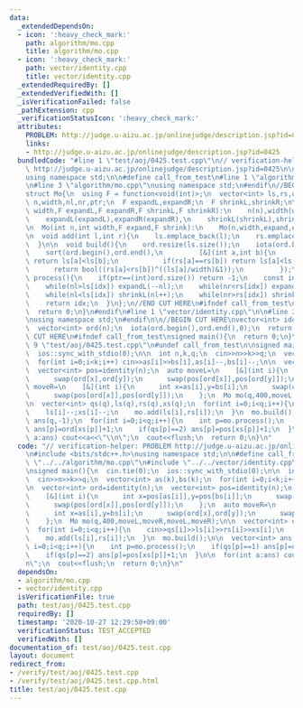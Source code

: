 ```yaml
---
data:
  _extendedDependsOn:
  - icon: ':heavy_check_mark:'
    path: algorithm/mo.cpp
    title: algorithm/mo.cpp
  - icon: ':heavy_check_mark:'
    path: vector/identity.cpp
    title: vector/identity.cpp
  _extendedRequiredBy: []
  _extendedVerifiedWith: []
  _isVerificationFailed: false
  _pathExtension: cpp
  _verificationStatusIcon: ':heavy_check_mark:'
  attributes:
    PROBLEM: http://judge.u-aizu.ac.jp/onlinejudge/description.jsp?id=0425
    links:
    - http://judge.u-aizu.ac.jp/onlinejudge/description.jsp?id=0425
  bundledCode: "#line 1 \"test/aoj/0425.test.cpp\"\n// verification-helper: PROBLEM\
    \ http://judge.u-aizu.ac.jp/onlinejudge/description.jsp?id=0425\n\n#include <bits/stdc++.h>\n\
    using namespace std;\n\n#define call_from_test\n#line 1 \"algorithm/mo.cpp\"\n\
    \n#line 3 \"algorithm/mo.cpp\"\nusing namespace std;\n#endif\n//BEGIN CUT HERE\n\
    struct Mo{\n  using F = function<void(int)>;\n  vector<int> ls,rs,ord;\n  int\
    \ n,width,nl,nr,ptr;\n  F expandL,expandR;\n  F shrinkL,shrinkR;\n\n  Mo(int n,int\
    \ width,F expandL,F expandR,F shrinkL,F shrinkR):\n    n(n),width(width),nl(0),nr(0),ptr(0),\n\
    \    expandL(expandL),expandR(expandR),\n    shrinkL(shrinkL),shrinkR(shrinkR){}\n\
    \n  Mo(int n,int width,F expand,F shrink):\n    Mo(n,width,expand,expand,shrink,shrink){}\n\
    \n  void add(int l,int r){\n    ls.emplace_back(l);\n    rs.emplace_back(r);\n\
    \  }\n\n  void build(){\n    ord.resize(ls.size());\n    iota(ord.begin(),ord.end(),0);\n\
    \    sort(ord.begin(),ord.end(),\n         [&](int a,int b){\n           if(ls[a]/width!=ls[b]/width)\
    \ return ls[a]<ls[b];\n           if(rs[a]==rs[b]) return ls[a]<ls[b];\n     \
    \      return bool((rs[a]<rs[b])^((ls[a]/width)&1));\n         });\n  }\n\n  int\
    \ process(){\n    if(ptr==(int)ord.size()) return -1;\n    const int idx=ord[ptr++];\n\
    \    while(nl>ls[idx]) expandL(--nl);\n    while(nr<rs[idx]) expandR(nr++);\n\
    \    while(nl<ls[idx]) shrinkL(nl++);\n    while(nr>rs[idx]) shrinkR(--nr);\n\
    \    return idx;\n  }\n};\n//END CUT HERE\n#ifndef call_from_test\nsigned main(){\n\
    \  return 0;\n}\n#endif\n#line 1 \"vector/identity.cpp\"\n\n#line 3 \"vector/identity.cpp\"\
    \nusing namespace std;\n#endif\n\n//BEGIN CUT HERE\nvector<int> identity(int n){\n\
    \  vector<int> ord(n);\n  iota(ord.begin(),ord.end(),0);\n  return ord;\n}\n//END\
    \ CUT HERE\n#ifndef call_from_test\nsigned main(){\n  return 0;\n}\n#endif\n#line\
    \ 9 \"test/aoj/0425.test.cpp\"\n#undef call_from_test\n\nsigned main(){\n  cin.tie(0);\n\
    \  ios::sync_with_stdio(0);\n\n  int n,k,q;\n  cin>>n>>k>>q;\n  vector<int> as(k),bs(k);\n\
    \  for(int i=0;i<k;i++) cin>>as[i]>>bs[i],as[i]--,bs[i]--;\n\n  vector<int> ord=identity(n);\n\
    \  vector<int> pos=identity(n);\n  auto moveL=\n    [&](int i){\n      int x=pos[as[i]],y=pos[bs[i]];\n\
    \      swap(ord[x],ord[y]);\n      swap(pos[ord[x]],pos[ord[y]]);\n    };\n  auto\
    \ moveR=\n    [&](int i){\n      int x=as[i],y=bs[i];\n      swap(ord[x],ord[y]);\n\
    \      swap(pos[ord[x]],pos[ord[y]]);\n    };\n  Mo mo(q,400,moveL,moveR,moveL,moveR);\n\
    \n  vector<int> qs(q),ls(q),rs(q),xs(q);\n  for(int i=0;i<q;i++){\n    cin>>qs[i]>>ls[i]>>rs[i]>>xs[i];\n\
    \    ls[i]--;xs[i]--;\n    mo.add(ls[i],rs[i]);\n  }\n  mo.build();\n\n  vector<int>\
    \ ans(q,-1);\n  for(int i=0;i<q;i++){\n    int p=mo.process();\n    if(qs[p]==1)\
    \ ans[p]=ord[xs[p]]+1;\n    if(qs[p]==2) ans[p]=pos[xs[p]]+1;\n  }\n\n  for(int\
    \ a:ans) cout<<a<<\"\\n\";\n  cout<<flush;\n  return 0;\n}\n"
  code: "// verification-helper: PROBLEM http://judge.u-aizu.ac.jp/onlinejudge/description.jsp?id=0425\n\
    \n#include <bits/stdc++.h>\nusing namespace std;\n\n#define call_from_test\n#include\
    \ \"../../algorithm/mo.cpp\"\n#include \"../../vector/identity.cpp\"\n#undef call_from_test\n\
    \nsigned main(){\n  cin.tie(0);\n  ios::sync_with_stdio(0);\n\n  int n,k,q;\n\
    \  cin>>n>>k>>q;\n  vector<int> as(k),bs(k);\n  for(int i=0;i<k;i++) cin>>as[i]>>bs[i],as[i]--,bs[i]--;\n\
    \n  vector<int> ord=identity(n);\n  vector<int> pos=identity(n);\n  auto moveL=\n\
    \    [&](int i){\n      int x=pos[as[i]],y=pos[bs[i]];\n      swap(ord[x],ord[y]);\n\
    \      swap(pos[ord[x]],pos[ord[y]]);\n    };\n  auto moveR=\n    [&](int i){\n\
    \      int x=as[i],y=bs[i];\n      swap(ord[x],ord[y]);\n      swap(pos[ord[x]],pos[ord[y]]);\n\
    \    };\n  Mo mo(q,400,moveL,moveR,moveL,moveR);\n\n  vector<int> qs(q),ls(q),rs(q),xs(q);\n\
    \  for(int i=0;i<q;i++){\n    cin>>qs[i]>>ls[i]>>rs[i]>>xs[i];\n    ls[i]--;xs[i]--;\n\
    \    mo.add(ls[i],rs[i]);\n  }\n  mo.build();\n\n  vector<int> ans(q,-1);\n  for(int\
    \ i=0;i<q;i++){\n    int p=mo.process();\n    if(qs[p]==1) ans[p]=ord[xs[p]]+1;\n\
    \    if(qs[p]==2) ans[p]=pos[xs[p]]+1;\n  }\n\n  for(int a:ans) cout<<a<<\"\\\
    n\";\n  cout<<flush;\n  return 0;\n}\n"
  dependsOn:
  - algorithm/mo.cpp
  - vector/identity.cpp
  isVerificationFile: true
  path: test/aoj/0425.test.cpp
  requiredBy: []
  timestamp: '2020-10-27 12:29:50+09:00'
  verificationStatus: TEST_ACCEPTED
  verifiedWith: []
documentation_of: test/aoj/0425.test.cpp
layout: document
redirect_from:
- /verify/test/aoj/0425.test.cpp
- /verify/test/aoj/0425.test.cpp.html
title: test/aoj/0425.test.cpp
---
```

